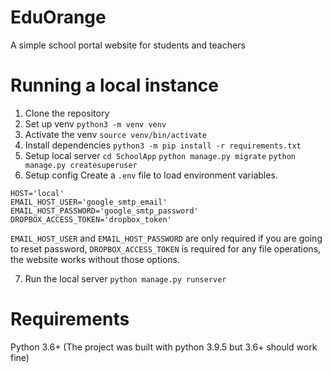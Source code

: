 # EduOrange
A simple school portal website for students and teachers


# Running a local instance

1. Clone the repository
2. Set up venv
    `python3 -m venv venv`
3. Activate the venv 
     `source venv/bin/activate`
4. Install dependencies
    `python3 -m pip install -r requirements.txt`
5. Setup local server
    `cd SchoolApp`
    `python manage.py migrate`
    `python manage.py createsuperuser`
6. Setup config
Create a `.env` file to load environment variables.

```
HOST='local'
EMAIL_HOST_USER='google_smtp_email'
EMAIL_HOST_PASSWORD='google_smtp_password'
DROPBOX_ACCESS_TOKEN='dropbox_token'
```
`EMAIL_HOST_USER` and `EMAIL_HOST_PASSWORD`  are only required if you are going to reset password, 
`DROPBOX_ACCESS_TOKEN` is required for any file operations,
the website works without those options. 

7. Run the local server
    `python manage.py runserver`


# Requirements
Python 3.6+ (The project was built with python 3.9.5 but 3.6+ should work fine)
